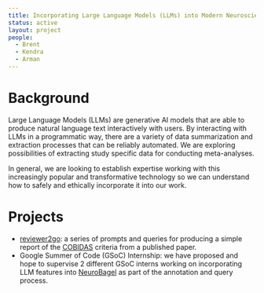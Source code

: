 ```yaml
---
title: Incorporating Large Language Models (LLMs) into Modern Neuroscience
status: active
layout: project
people:
  - Brent
  - Kendra
  - Arman
---
```


# Background

Large Language Models (LLMs) are generative AI models that are able to
produce natural language text interactively with users. By interacting
with LLMs in a programmatic way, there are a variety of data
summarization and extraction processes that can be reliably
automated. We are exploring possibilities of extracting study specific
data for conducting meta-analyses.

In general, we are looking to establish expertise working with this
increasingly popular and transformative technology so we can
understand how to safely and ethically incorporate it into our work.

# Projects

- [reviewer2go](https://github.com/bcmcpher/reviewer2go): a series of prompts and queries for producing a simple
  report of the
  [COBIDAS](https://www.humanbrainmapping.org/i4a/pages/index.cfm?pageid=3728)
  criteria from a published paper.
- Google Summer of Code (GSoC) Internship: we have proposed and hope
  to supervise 2 different GSoC interns working on incorporating LLM
  features into
  [NeuroBagel](https://www.neurobagel.org/documentation/) as part of
  the annotation and query process.
